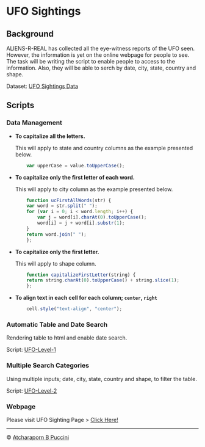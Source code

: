 # UFO Sightings

## Background

ALIENS-R-REAL has collected all the eye-witness reports of the UFO seen. However, the information is yet on the online webpage for people to see. The task will be writing the script to enable people to access to the information. Also, they will be able to serch by date, city, state, country and shape.

Dataset: [UFO Sightings Data](UFO-level-1/js/data.js) 

## Scripts

### Data Management

- **To capitalize all the letters.**

    This will apply to state and country columns as the example presented below.

    ```javascript
        var upperCase = value.toUpperCase();
    ```

- **To capitalize only the first letter of each word.**

    This will apply to city column as the example presented below.

    ```javascript
        function ucFirstAllWords(str) {
        var word = str.split(" ");
        for (var i = 0; i < word.length; i++) {
            var j = word[i].charAt(0).toUpperCase();
            word[i] = j + word[i].substr(1);
        }
        return word.join(" ");
        };
    ```
- **To capitalize only the first letter.**

    This will apply to shape column.

    ```javascript
        function capitalizeFirstLetter(string) {
        return string.charAt(0).toUpperCase() + string.slice(1);
        };
    ```

- **To align text in each cell for each column; `center`, `right`**

    ```javascript
        cell.style("text-align", "center");
    ```

### Automatic Table and Date Search

Rendering table to html and enable date search.

Script: [UFO-Level-1](UFO-level-1/js/app.js)

### Multiple Search Categories

Using multiple inputs; date, city, state, country and shape, to filter the table.

Script: [UFO-Level-2](UFO-level-2/js/app.js)

### Webpage

Please visit UFO Sighting Page > [Click Here!](https://abpuccini.github.io/javascript-challenge/)

---
© [Atcharaporn B Puccini](https://www.linkedin.com/in/abpuccini/)






